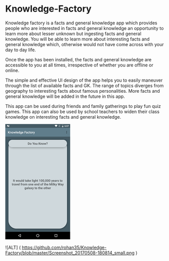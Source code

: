 # Knowledge-Factory
Knowledge factory is a facts and general knowledge app which provides people who are interested in facts and general knowledge an opportunity to learn more about lesser unknown but ingesting facts and general knowledge. You will be able to learn more about interesting facts and general knowledge which, otherwise would not have come across with your day to day life.

Once the app has been installed, the facts and general knowledge are accessible to you at all times, irrespective of whether you are offline or online.

The simple and effective UI design of the app helps you to easily maneuver through the list of available facts and GK. The range of topics diverges from geography to interesting facts about famous personalities. More facts and general knowledge will be added in the future in this app. 

This app can be used during friends and family gatherings to play fun quiz games. This app can also be used by school teachers to widen their class knowledge on interesting facts and general knowledge.


![ALT]( https://github.com/rohan35/Knowledge-Factory/blob/master/Screenshot_20170508-180741small.png )

![ALT] ( https://github.com/rohan35/Knowledge-Factory/blob/master/Screenshot_20170508-180814_small.png )
